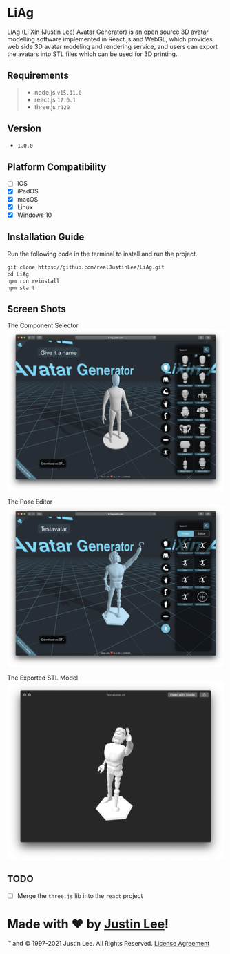 # LiAg
LiAg (Li Xin (Justin Lee) Avatar Generator) is an open source 3D avatar modelling software implemented in React.js and WebGL,
which provides web side 3D avatar modeling and rendering service,
and users can export the avatars into STL files which can be used for 3D printing.

## Requirements
> - node.js `v15.11.0`
> - react.js `17.0.1`
> - three.js `r120`

## Version
- `1.0.0`

## Platform Compatibility
- [ ] iOS
- [x] iPadOS
- [x] macOS
- [x] Linux
- [x] Windows 10

## Installation Guide

Run the following code in the terminal to install and run the project.

```
git clone https://github.com/realJustinLee/LiAg.git
cd LiAg
npm run reinstall
npm start
```

## Screen Shots
The Component Selector
![Component Selector](./extra/img/ComponentSelector.png)

The Pose Editor
![Pose Editor](./extra/img/PoseEditor.png)

The Exported STL Model
![The Exported STL](./extra/img/TheExportedSTL.png)

## TODO
- [ ] Merge the `three.js` lib into the `react` project

# Made with ❤ by [Justin Lee](https://github.com/realJustinLee)!
™ and © 1997-2021 Justin Lee. All Rights Reserved. [License Agreement](./LICENSE)
